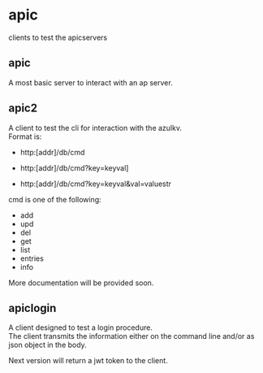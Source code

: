 # apic

clients to test the apicservers

## apic
A most basic server to interact with an ap server.  

## apic2

A client to test the cli for interaction with the azulkv.  
Format is:  

 - http:[addr]/db/cmd  

 - http:[addr]/db/cmd?key=keyval]  

 - http:[addr]/db/cmd?key=keyval&val=valuestr  

cmd is one of the following:  

 - add 
 - upd
 - del
 - get
 - list
 - entries
 - info

More documentation will be provided soon.  

## apiclogin

A client designed to test a login procedure.  
The client transmits the information either on the command line and/or as json object in the body.  

Next version will return a jwt token to the client.  

